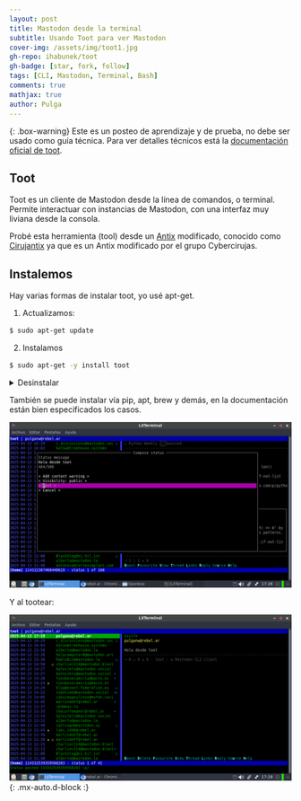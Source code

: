 ```yaml
---
layout: post
title: Mastodon desde la terminal
subtitle: Usando Toot para ver Mastodon
cover-img: /assets/img/toot1.jpg
gh-repo: ihabunek/toot
gh-badge: [star, fork, follow]
tags: [CLI, Mastodon, Terminal, Bash]
comments: true
mathjax: true
author: Pulga
---
```


{: .box-warning}
Este es un posteo de aprendizaje y de prueba, no debe ser usado como guía técnica. Para ver detalles técnicos está la [documentación oficial de toot](https://toot.bezdomni.net/).


## Toot

Toot es un cliente de Mastodon desde la línea de comandos, o terminal. Permite interactuar con instancias de Mastodon, con una interfaz muy liviana desde la consola.

Probé esta herramienta (tool) desde un [Antix](https://antixlinux.com/) modificado, conocido como [Cirujantix](https://cybercirujas.rebelion.digital/foro/viewtopic.php?t=324) ya que es un Antix modificado por el grupo Cybercirujas.

## Instalemos

Hay varias formas de instalar toot, yo usé apt-get.

1. Actualizamos:
  ```sh
  $ sudo apt-get update
  ```

2. Instalamos
  ```sh
  $ sudo apt-get -y install toot
  ```

<details markdown="1">
<summary>Desinstalar</summary>
Para desinstalar usar:
```sh
$ sudo apt-get remove toot
```
Y eliminar toot y sus dependencias:
```sh
$ sudo apt-get -y autoremove toot
```
</details>

También se puede instalar vía pip, apt, brew y demás, en la documentación están bien especificados los casos.

![Toteando](/assets/img/toot3.png)

Y al tootear:

![Toteando](/assets/img/toot4.png){: .mx-auto.d-block :}

<!-- Here's a code chunk:

~~~
var foo = function(x) {
  return(x + 5);
}
foo(3)
~~~

And here is the same code with syntax highlighting:

```javascript
var foo = function(x) {
  return(x + 5);
}
foo(3)
```

And here is the same code yet again but with line numbers:

{% highlight javascript linenos %}
var foo = function(x) {
  return(x + 5);
}
foo(3)
{% endhighlight %}

## Boxes
You can add notification, warning and error boxes like this:

### Notification

{: .box-note}
**Note:** This is a notification box.

### Warning

{: .box-warning}
**Warning:** This is a warning box.

### Error

{: .box-error}
**Error:** This is an error box.

## Local URLs in project sites {#local-urls}

When hosting a *project site* on GitHub Pages (for example, `https://USERNAME.github.io/MyProject`), URLs that begin with `/` and refer to local files may not work correctly due to how the root URL (`/`) is interpreted by GitHub Pages. You can read more about it [in the FAQ](https://beautifuljekyll.com/faq/#links-in-project-page). To demonstrate the issue, the following local image will be broken **if your site is a project site:**

![Crepe](/assets/img/crepe.jpg)

If the above image is broken, then you'll need to follow the instructions [in the FAQ](https://beautifuljekyll.com/faq/#links-in-project-page). Here is proof that it can be fixed:

![Crepe]({{ '/assets/img/crepe.jpg' | relative_url }})

<details markdown="1">
<summary>Click here!</summary>
Here you can see an **expandable** section
</details> -->

